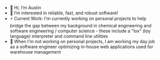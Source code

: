 - 👋 Hi, I’m Austin
- 👀 I’m interested in reliable, fast, and robust software!
- ⚡ Current Work: I'm currently working on personal projects to help bridge the gap between my background in chemical engineering and software engineering / computer science - these include a "lox" (toy language) interpreter and command line utilities
- 🌱 When I'm not working on personal projects, I am working my day job as a software engineer optimizing in-house web applications used for warehouse management

<!---
ostin-r/ostin-r is a ✨ special ✨ repository because its `README.md` (this file) appears on your GitHub profile.
You can click the Preview link to take a look at your changes.
--->
